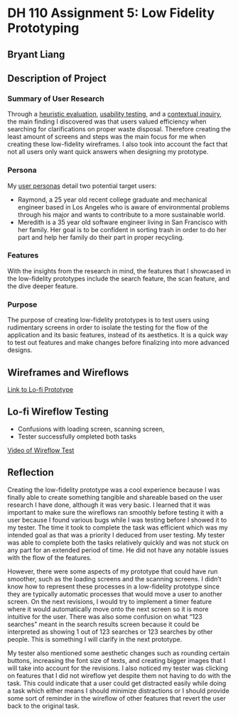 # DH 110 Assignment 5: Low Fidelity Prototyping
## Bryant Liang

## Description of Project

### Summary of User Research
Through a [heuristic evaluation](https://github.com/brygoesmoo/DH110/tree/main/Assignment%201), [usability testing](https://github.com/brygoesmoo/DH110/tree/main/assignment02), and a [contextual inquiry](https://github.com/brygoesmoo/DH110/tree/main/Assignment%203), the main finding I discovered was that users valued efficiency when searching for clarifications on proper waste disposal. Therefore creating the least amount of screens and steps was the main focus for me when creating these low-fidelity wireframes. I also took into account the fact that not all users only want quick answers when designing my prototype. 

### Persona
My [user personas](https://github.com/brygoesmoo/DH110/blob/main/Assignment%204/README.md) detail two potential target users:
* Raymond, a 25 year old recent college graduate and mechanical engineer based in Los Angeles who is aware of environmental problems through his major and wants to contribute to a more sustainable world. 
* Meredith is a 35 year old software engineer living in San Francisco with her family. Her goal is to be confident in sorting trash in order to do her part and help her family do their part in proper recycling. 

### Features
With the insights from the research in mind, the features that I showcased in the low-fidelity prototypes include the search feature, the scan feature, and the dive deeper feature. 

### Purpose
The purpose of creating low-fidelity prototypes is to test users using rudimentary screens in order to isolate the testing for the flow of the application and its basic features, instead of its aesthetics. It is a quick way to test out features and make changes before finalizing into more advanced designs. 

## Wireframes and Wireflows
[Link to Lo-fi Prototype](https://www.figma.com/file/B6p7BA8FRBcl5KjBiCoYZL/Lofi-Prototype?node-id=0%3A1)

## Lo-fi Wireflow Testing
* Confusions with loading screen, scanning screen, 
* Tester successfully ompleted both tasks

[Video of Wireflow Test](https://drive.google.com/file/d/1J_1_NEhTbuZIzJ8EzRiqiufaSg2Rmhl_/view?usp=sharing) 

## Reflection
Creating the low-fidelity prototype was a cool experience because I was finally able to create something tangible and shareable based on the user research I have done, although it was very basic. I learned that it was important to make sure the wireflows ran smoothly before testing it with a user because I found various bugs while I was testing before I showed it to my tester. 
The time it took to complete the task was efficient which was my intended goal as that was a priority I deduced from user testing. My tester was able to complete both the tasks relatively quickly and was not stuck on any part for an extended period of time. He did not have any notable issues with the flow of the features. 

However, there were some aspects of my prototype that could have run smoother, such as the loading screens and the scanning screens. I didn’t know how to represent these processes in a low-fidelity prototype since they are typically automatic processes that would move a user to another screen. On the next revisions, I would try to implement a timer feature where it would automatically move onto the next screen so it is more intuitive for the user. There was also some confusion on what “123 searches” meant in the search results screen because it could be interpreted as showing 1 out of 123 searches or 123 searches by other people. This is something I will clarify in the next prototype. 

My tester also mentioned some aesthetic changes such as rounding certain buttons, increasing the font size of texts, and creating bigger images that I will take into account for the revisions. I also noticed my tester was clicking on features that I did not wireflow yet despite them not having to do with the task. This could indicate that a user could get distracted easily while doing a task which either means I should minimize distractions or I should provide some sort of reminder in the wireflow of other features that revert the user back to the original task. 

